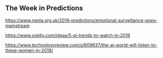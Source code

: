 ## The Week in Predictions

https://www.nesta.org.uk/2018-predictions/emotional-surveillance-goes-mainstream

https://www.oreilly.com/ideas/5-ai-trends-to-watch-in-2018

https://www.technologyreview.com/s/609637/the-ai-world-will-listen-to-these-women-in-2018/